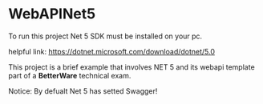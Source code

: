 # WebAPINet5

To run this project Net 5 SDK must be installed on your pc.

helpful link:
https://dotnet.microsoft.com/download/dotnet/5.0 

This project is a brief example that involves NET 5 and its webapi template part of a **BetterWare** technical exam.

Notice:
By defualt Net 5 has setted Swagger!



